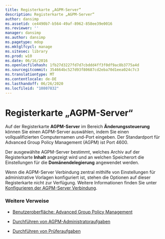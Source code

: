 ```yaml
---
title: Registerkarte „AGPM-Server“
description: Registerkarte „AGPM-Server“
author: dansimp
ms.assetid: ce4490b7-b564-49af-8962-858ee39e0016
ms.reviewer: ''
manager: dansimp
ms.author: dansimp
ms.pagetype: mdop
ms.mktglfcycl: manage
ms.sitesec: library
ms.prod: w10
ms.date: 06/16/2016
ms.openlocfilehash: 1fb27d3227fd7d7cbddd4ff3f0df9ac8b3775a4d
ms.sourcegitcommit: 354664bc527d93f80687cd2eba70d1eea024c7c3
ms.translationtype: MT
ms.contentlocale: de-DE
ms.lasthandoff: 06/26/2020
ms.locfileid: "10807832"
---
```

# Registerkarte „AGPM-Server“


Auf der Registerkarte **AGPM-Server** im Bereich **Änderungssteuerung** können Sie einen AGPM-Server auswählen, indem Sie einen vollqualifizierten Computernamen und-Port eingeben. Der Standardport für Advanced Group Policy Management (AGPM) ist Port 4600.

Der ausgewählte AGPM-Server bestimmt, welches Archiv auf der Registerkarte **Inhalt** angezeigt wird und an welchen Speicherort die Einstellungen für die **Domänendelegierung** angewendet werden.

Wenn die AGPM-Server Verbindung zentral mithilfe von Einstellungen für administrative Vorlagen konfiguriert ist, stehen die Optionen auf dieser Registerkarte nicht zur Verfügung. Weitere Informationen finden Sie unter [Konfigurieren der AGPM-Server Verbindung](configure-the-agpm-server-connection.md).

### Weitere Verweise

-   [Benutzeroberfläche: Advanced Group Policy Management](user-interface-advanced-group-policy-management.md)

-   [Durchführen von AGPM-Administratoraufgaben](performing-agpm-administrator-tasks.md)

-   [Durchführen von Prüferaufgaben](performing-reviewer-tasks.md)

 

 





